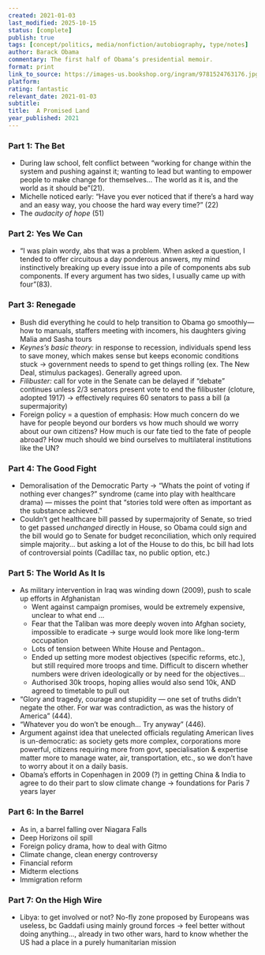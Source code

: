 ```yaml
---
created: 2021-01-03
last_modified: 2025-10-15
status: [complete]
publish: true
tags: [concept/politics, media/nonfiction/autobiography, type/notes]
author: Barack Obama
commentary: The first half of Obama’s presidential memoir.
format: print
link_to_source: https://images-us.bookshop.org/ingram/9781524763176.jpg?v=86b697bf25caa2cbdea402bcd310941e
platform: 
rating: fantastic
relevant_date: 2021-01-03
subtitle: 
title:  A Promised Land
year_published: 2021
---
```


### Part 1: The Bet
- During law school, felt conflict between “working for change within the system and pushing against it; wanting to lead but wanting to empower people to make change for themselves... The world as it is, and the world as it should be”(21).
- Michelle noticed early: “Have you ever noticed that if there’s a hard way and an easy way, you choose the hard way every time?” (22)
- The *audacity of hope* (51)

### Part 2: Yes We Can
- “I was plain wordy, abs that was a problem. When asked a question, I tended to offer circuitous a day ponderous answers, my mind instinctively breaking up every issue into a pile of components abs sub components. If every argument has two sides, I usually came up with four”(83).

### Part 3: Renegade
- Bush did everything he could to help transition to Obama go smoothly— how to manuals, staffers meeting with incomers, his daughters giving Malia and Sasha tours
- *Keynes’s basic theory:* in response to recession, individuals spend less to save money, which makes sense but keeps economic conditions stuck → government needs to spend to get things rolling (ex. The New Deal, stimulus packages). Generally agreed upon.
- *Filibuster:* call for vote in the Senate can be delayed if “debate” continues unless 2/3 senators present vote to end the filibuster (cloture, adopted 1917) → effectively requires 60 senators to pass a bill (a supermajority)
- Foreign policy = a question of emphasis: How much concern do we have for people beyond our borders vs how much should we worry about our own citizens? How much is our fate tied to the fate of people abroad? How much should we bind ourselves to multilateral institutions like the UN?

### Part 4: The Good Fight

- Demoralisation of the Democratic Party → “Whats the point of voting if nothing ever changes?” syndrome (came into play with healthcare drama) — misses the point that “stories told were often as important as the substance achieved.”
- Couldn’t get healthcare bill passed by supermajority of Senate, so tried to get passed *unchanged* directly in House, so Obama could sign and the bill would go to Senate for budget reconciliation, which only required simple majority... but asking a lot of the House to do this, bc bill had lots of controversial points (Cadillac tax, no public option, etc.)

### Part 5: The World As It Is
- As military intervention in Iraq was winding down (2009), push to scale up efforts in Afghanistan
    - Went against campaign promises, would be extremely expensive, unclear to what end ...
    - Fear that the Taliban was more deeply woven into Afghan society, impossible to eradicate → surge would look more like long-term occupation
    - Lots of tension between White House and Pentagon..
    - Ended up setting more modest objectives (specific reforms, etc.), but still required more troops and time. Difficult to discern whether numbers were driven ideologically or by need for the objectives...
    - Authorised 30k troops, hoping allies would also send 10k, AND agreed to timetable to pull out
- “Glory and tragedy, courage and stupidity — one set of truths didn’t negate the other. For war was contradiction, as was the history of America” (444).
- “Whatever you do won’t be enough... Try anyway” (446).
- Argument against idea that unelected officials regulating American lives is un-democratic: as society gets more complex, corporations more powerful, citizens requiring more from govt, specialisation & expertise matter more to manage water, air, transportation, etc., so we don’t have to worry about it on a daily basis.
- Obama’s efforts in Copenhagen in 2009 (?) in getting China & India to agree to do their part to slow climate change → foundations for Paris 7 years layer

### Part 6: In the Barrel
- As in, a barrel falling over Niagara Falls
- Deep Horizons oil spill
- Foreign policy drama, how to deal with Gitmo
- Climate change, clean energy controversy
- Financial reform
- Midterm elections
- Immigration reform

### Part 7: On the High Wire
- Libya: to get involved or not? No-fly zone proposed by Europeans was useless, bc Gaddafi using mainly ground forces → feel better without doing anything..., already in two other wars, hard to know whether the US had a place in a purely humanitarian mission